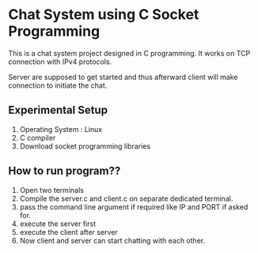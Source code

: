 # Chat System using C Socket Programming

This is a chat system project designed in C programming.
It works on TCP connection with IPv4 protocols.

Server are supposed to get started and thus afterward client will make connection to initiate the chat.

## Experimental Setup

1. Operating System : Linux
2. C compiler
3. Download socket programming libraries

## How to run program??

1. Open two terminals
2. Compile the server.c and client.c on separate dedicated terminal.
3. pass the command line argument if required like IP and PORT if asked for.
4. execute the server first
5. execute the client after server
6. Now client and server can start chatting with each other.
